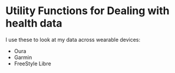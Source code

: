 # Utility Functions for Dealing with health data

I use these to look at my data across wearable devices:
- Oura
- Garmin
- FreeStyle Libre

